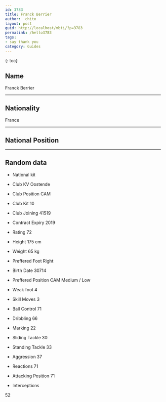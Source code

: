 ```yaml
---
id: 3783
title: Franck Berrier
author:  chito 
layout: post
guid: http://localhost/mbti/?p=3783
permalink: /hello3783
tags:
- say thank you
category: Guides
---
```



{: toc}


## Name  
Franck Berrier 

* * *

## Nationality  
France 

* * *

## National Position 

* * *

## Random data 

  * National kit 
  * Club 
KV Oostende 

  * Club Position 
CAM 

  * Club Kit 
10 

  * Club Joining 
41519 

  * Contract Expiry 
2019 

  * Rating 
72 

  * Height 
175 cm 

  * Weight 
65 kg 

  * Preffered Foot 
Right 

  * Birth Date 
30714 

  * Preffered Position 
CAM Medium / Low 

  * Weak foot 
4 

  * Skill Moves 
3 

  * Ball Control 
71 

  * Dribbling 
66 

  * Marking 
22 

  * Sliding Tackle 
30 

  * Standing Tackle 
33 

  * Aggression 
37 

  * Reactions 
71 

  * Attacking Position 
71 

  * Interceptions 

52</ul>